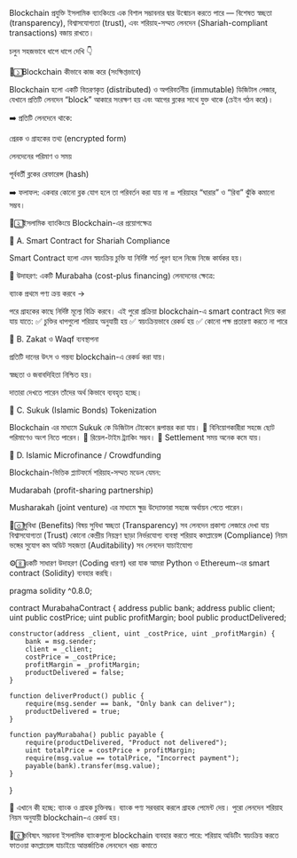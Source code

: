 Blockchain প্রযুক্তি ইসলামিক ব্যাংকিংয়ে এক বিশাল সম্ভাবনার দ্বার উন্মোচন করতে পারে — বিশেষত স্বচ্ছতা (transparency), বিশ্বাসযোগ্যতা (trust), এবং শরিয়াহ-সম্মত লেনদেন (Shariah-compliant transactions) বজায় রাখতে।

চলুন সহজভাবে ধাপে ধাপে দেখি 👇

🧩 ১️⃣ Blockchain কীভাবে কাজ করে (সংক্ষিপ্তভাবে)

Blockchain হলো একটি বিতরণকৃত (distributed) ও অপরিবর্তনীয় (immutable) ডিজিটাল লেজার, যেখানে প্রতিটি লেনদেন “block” আকারে সংরক্ষণ হয় এবং আগের ব্লকের সাথে যুক্ত থাকে (চেইন গঠন করে)।

➡️ প্রতিটি লেনদেনে থাকে:

প্রেরক ও গ্রাহকের তথ্য (encrypted form)

লেনদেনের পরিমাণ ও সময়

পূর্ববর্তী ব্লকের রেফারেন্স (hash)

➡️ ফলাফল:
একবার কোনো ব্লক যোগ হলে তা পরিবর্তন করা যায় না = শরিয়াহর “ঘারার” ও “রিবা” ঝুঁকি কমানো সম্ভব।


🕌 ২️⃣ ইসলামিক ব্যাংকিংয়ে Blockchain-এর প্রয়োগক্ষেত্র

🧾 A. Smart Contract for Shariah Compliance

Smart Contract হলো এমন স্বয়ংক্রিয় চুক্তি যা নির্দিষ্ট শর্ত পূরণ হলে নিজে নিজে কার্যকর হয়।

🔹 উদাহরণ:
একটি Murabaha (cost-plus financing) লেনদেনের ক্ষেত্রে:

ব্যাংক প্রথমে পণ্য ক্রয় করবে →

পরে গ্রাহকের কাছে নির্দিষ্ট মূল্যে বিক্রি করবে।
এই পুরো প্রক্রিয়া blockchain-এ smart contract দিয়ে করা যায় যাতে:
✅ চুক্তির ধাপগুলো শরিয়াহ অনুযায়ী হয়
✅ স্বয়ংক্রিয়ভাবে রেকর্ড হয়
✅ কোনো পক্ষ প্রতারণা করতে না পারে

💸 B. Zakat ও Waqf ব্যবস্থাপনা

প্রতিটি দানের উৎস ও গন্তব্য blockchain-এ রেকর্ড করা যায়।

স্বচ্ছতা ও জবাবদিহিতা নিশ্চিত হয়।

দাতারা দেখতে পারেন তাঁদের অর্থ কিভাবে ব্যবহৃত হচ্ছে।

🧠 C. Sukuk (Islamic Bonds) Tokenization

Blockchain এর মাধ্যমে Sukuk কে ডিজিটাল টোকেনে রূপান্তর করা যায়।
🔹 বিনিয়োগকারীরা সহজে ছোট পরিমাণেও অংশ নিতে পারেন।
🔹 রিয়েল-টাইম ট্র্যাকিং সম্ভব।
🔹 Settlement সময় অনেক কমে যায়।

🏦 D. Islamic Microfinance / Crowdfunding

Blockchain-ভিত্তিক প্ল্যাটফর্মে শরিয়াহ-সম্মত মডেল যেমন:

Mudarabah (profit-sharing partnership)

Musharakah (joint venture)
এর মাধ্যমে ক্ষুদ্র উদ্যোক্তারা সহজে অর্থায়ন পেতে পারেন।

🔐 ৩️⃣ সুবিধা (Benefits)
বিষয়	সুবিধা
স্বচ্ছতা (Transparency)	সব লেনদেন প্রকাশ্য লেজারে দেখা যায়
বিশ্বাসযোগ্যতা (Trust)	কোনো কেন্দ্রীয় নিয়ন্ত্রণ ছাড়া নির্ভরযোগ্য ব্যবস্থা
শরিয়াহ কমপ্লায়েন্স (Compliance)	নিয়ম ভঙ্গের সুযোগ কম
অডিট সহজতা (Auditability)	সব লেনদেন যাচাইযোগ্য


⚙️ ৪️⃣ একটি সাধারণ উদাহরণ (Coding ধারণা)
ধরা যাক আমরা Python ও Ethereum-এর smart contract (Solidity) ব্যবহার করছি।

pragma solidity ^0.8.0;

contract MurabahaContract {
    address public bank;
    address public client;
    uint public costPrice;
    uint public profitMargin;
    bool public productDelivered;

    constructor(address _client, uint _costPrice, uint _profitMargin) {
        bank = msg.sender;
        client = _client;
        costPrice = _costPrice;
        profitMargin = _profitMargin;
        productDelivered = false;
    }

    function deliverProduct() public {
        require(msg.sender == bank, "Only bank can deliver");
        productDelivered = true;
    }

    function payMurabaha() public payable {
        require(productDelivered, "Product not delivered");
        uint totalPrice = costPrice + profitMargin;
        require(msg.value == totalPrice, "Incorrect payment");
        payable(bank).transfer(msg.value);
    }
}


🧠 এখানে কী হচ্ছে:
ব্যাংক ও গ্রাহক চুক্তিবদ্ধ।
ব্যাংক পণ্য সরবরাহ করলে গ্রাহক পেমেন্ট দেয়।
পুরো লেনদেন শরিয়াহ নিয়ম অনুযায়ী blockchain-এ রেকর্ড হয়।

🚀 ৫️⃣ ভবিষ্যৎ সম্ভাবনা
ইসলামিক ব্যাংকগুলো blockchain ব্যবহার করতে পারে:
শরিয়াহ অডিটিং স্বয়ংক্রিয় করতে
ফাতওয়া কমপ্লায়েন্স যাচাইয়ে
আন্তর্জাতিক লেনদেনে খরচ কমাতে